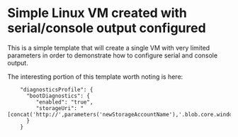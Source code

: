 # Simple Linux VM created with serial/console output configured

This is a simple template that will create a single VM with very limited parameters in order to demonstrate how to configure serial and console output. 

The interesting portion of this template worth noting is here:

		"diagnosticsProfile": {
          "bootDiagnostics": {
             "enabled": "true",
			 "storageUri": "[concat('http://',parameters('newStorageAccountName'),'.blob.core.windows.net')]"
          }
        }

